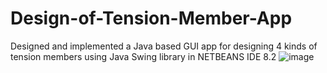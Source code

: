 # Design-of-Tension-Member-App
Designed and implemented a Java based GUI app for designing 4 kinds of tension members using Java Swing library in NETBEANS IDE 8.2
![image](https://user-images.githubusercontent.com/121078997/210882101-af704f7b-b19b-4f52-96c7-b2774a154dfc.png)

